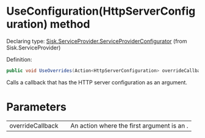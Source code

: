 <!--

Copyrights 2023 Sisk Framework - CypherPotato
Published under MIT license

!!! DO NOT EDIT THIS FILE !!!
This file was generated by a tool in the Sisk package. To edit the information in this documentation,
edit the XML documentation present in the Sisk source code.

-->


# UseConfiguration(HttpServerConfiguration) method

Declaring type: [Sisk.ServiceProvider.ServiceProviderConfigurator](/spec/Sisk.ServiceProvider.ServiceProviderConfigurator.md) (from Sisk.ServiceProvider)


Definition:

```cs
public void UseOverrides(Action<HttpServerConfiguration> overrideCallback)
```

Calls a callback that has the HTTP server configuration as an argument.


# Parameters

<table>
    <tbody>
<tr>
    <td width="33%">overrideCallback</td>
    <td>An action where the first argument is an .</td>
</tr>
    </tbody>
</table>
